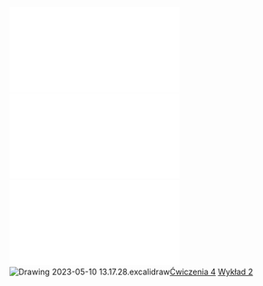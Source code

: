 ![AL2-Wyklad-3](Notatki/Semestr%202/Algebra%20liniowa%202/Wyk%C5%82ady/Wyk%C5%82ad%203/AL2-Wyklad-3.pdf)![Wyklad_3a](Notatki/Semestr%202/Algebra%20liniowa%202/Wyk%C5%82ady/Wyk%C5%82ad%203/Wyklad_3a.pdf)![AL2-zestaw-3](Notatki/Semestr%202/Algebra%20liniowa%202/Wyk%C5%82ady/Wyk%C5%82ad%203/AL2-zestaw-3.pdf)![Drawing 2023-05-10 13.17.28.excalidraw](Notatki/Semestr%202/Algebra%20liniowa%202/Wyk%C5%82ady/Wyk%C5%82ad%203/Drawing%202023-05-10%2013.17.28.excalidraw.svg)[Ćwiczenia 4](Notatki/Semestr%202/Matematyka%20dyskretna/%C4%86wiczenia/%C4%86wiczenia%204/%C4%86wiczenia%204.md)
[Wykład 2](Notatki/Semestr%202/Matematyka%20dyskretna/Wyk%C5%82ady/Wyk%C5%82ad%202/Wyk%C5%82ad%202.md)
